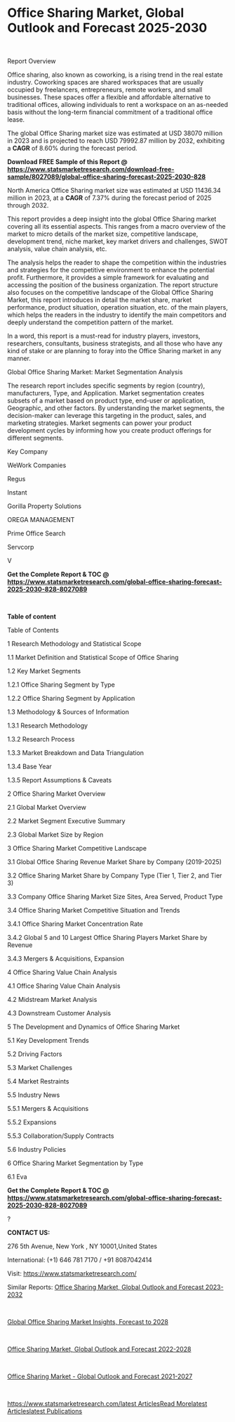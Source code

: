 <h1>Office Sharing Market, Global Outlook and Forecast 2025-2030</h1><br/><p>Report Overview</p>
 
 
 
 <p>Office sharing, also known as coworking, is a rising trend in the real estate industry. Coworking spaces are shared workspaces that are usually occupied by freelancers, entrepreneurs, remote workers, and small businesses. These spaces offer a flexible and affordable alternative to traditional offices, allowing individuals to rent a workspace on an as-needed basis without the long-term financial commitment of a traditional office lease.</p>
 
 
 
 <p>The global Office Sharing market size was estimated at USD 38070 million in 2023 and is projected to reach USD 79992.87 million by 2032, exhibiting a <strong>CAGR</strong> of 8.60% during the forecast period.</p>
 
 
 
 <p><strong>Download FREE Sample of this Report @ <a href="https://www.statsmarketresearch.com/download-free-sample/8027089/global-office-sharing-forecast-2025-2030-828">https://www.statsmarketresearch.com/download-free-sample/8027089/global-office-sharing-forecast-2025-2030-828</a></strong></p>
 
 
 
 <p>North America Office Sharing market size was estimated at USD 11436.34 million in 2023, at a <strong>CAGR</strong> of 7.37% during the forecast period of 2025 through 2032.</p>
 
 
 
 <p>This report provides a deep insight into the global Office Sharing market covering all its essential aspects. This ranges from a macro overview of the market to micro details of the market size, competitive landscape, development trend, niche market, key market drivers and challenges, SWOT analysis, value chain analysis, etc.</p>
 
 
 
 <p>The analysis helps the reader to shape the competition within the industries and strategies for the competitive environment to enhance the potential profit. Furthermore, it provides a simple framework for evaluating and accessing the position of the business organization. The report structure also focuses on the competitive landscape of the Global Office Sharing Market, this report introduces in detail the market share, market performance, product situation, operation situation, etc. of the main players, which helps the readers in the industry to identify the main competitors and deeply understand the competition pattern of the market.</p>
 
 
 
 <p>In a word, this report is a must-read for industry players, investors, researchers, consultants, business strategists, and all those who have any kind of stake or are planning to foray into the Office Sharing market in any manner.</p>
 
 
 
 <p>Global Office Sharing Market: Market Segmentation Analysis</p>
 
 
 
 <p>The research report includes specific segments by region (country), manufacturers, Type, and Application. Market segmentation creates subsets of a market based on product type, end-user or application, Geographic, and other factors. By understanding the market segments, the decision-maker can leverage this targeting in the product, sales, and marketing strategies. Market segments can power your product development cycles by informing how you create product offerings for different segments.</p>
 
 
 
 <p>Key Company</p>
 
 
 
 <p>WeWork Companies</p>
 
 
 
 <p>Regus</p>
 
 
 
 <p>Instant</p>
 
 
 
 <p>Gorilla Property Solutions</p>
 
 
 
 <p>OREGA MANAGEMENT</p>
 
 
 
 <p>Prime Office Search</p>
 
 
 
 <p>Servcorp</p>
 
 
 
 <p>V</p>
 
 
 
 <div><b>Get the Complete Report & TOC @ <a href="https://www.statsmarketresearch.com/global-office-sharing-forecast-2025-2030-828-8027089">https://www.statsmarketresearch.com/global-office-sharing-forecast-2025-2030-828-8027089</a></b></div>
 
 
 
 <p><br />
 
 <b>Table of content</b></p>
 
 
 
 <p>Table of Contents<br />
 
 1 Research Methodology and Statistical Scope<br />
 
 1.1 Market Definition and Statistical Scope of Office Sharing<br />
 
 1.2 Key Market Segments<br />
 
 1.2.1 Office Sharing Segment by Type<br />
 
 1.2.2 Office Sharing Segment by Application<br />
 
 1.3 Methodology & Sources of Information<br />
 
 1.3.1 Research Methodology<br />
 
 1.3.2 Research Process<br />
 
 1.3.3 Market Breakdown and Data Triangulation<br />
 
 1.3.4 Base Year<br />
 
 1.3.5 Report Assumptions & Caveats<br />
 
 2 Office Sharing Market Overview<br />
 
 2.1 Global Market Overview<br />
 
 2.2 Market Segment Executive Summary<br />
 
 2.3 Global Market Size by Region<br />
 
 3 Office Sharing Market Competitive Landscape<br />
 
 3.1 Global Office Sharing Revenue Market Share by Company (2019-2025)<br />
 
 3.2 Office Sharing Market Share by Company Type (Tier 1, Tier 2, and Tier 3)<br />
 
 3.3 Company Office Sharing Market Size Sites, Area Served, Product Type<br />
 
 3.4 Office Sharing Market Competitive Situation and Trends<br />
 
 3.4.1 Office Sharing Market Concentration Rate<br />
 
 3.4.2 Global 5 and 10 Largest Office Sharing Players Market Share by Revenue<br />
 
 3.4.3 Mergers & Acquisitions, Expansion<br />
 
 4 Office Sharing Value Chain Analysis<br />
 
 4.1 Office Sharing Value Chain Analysis<br />
 
 4.2 Midstream Market Analysis<br />
 
 4.3 Downstream Customer Analysis<br />
 
 5 The Development and Dynamics of Office Sharing Market<br />
 
 5.1 Key Development Trends<br />
 
 5.2 Driving Factors<br />
 
 5.3 Market Challenges<br />
 
 5.4 Market Restraints<br />
 
 5.5 Industry News<br />
 
 5.5.1 Mergers & Acquisitions<br />
 
 5.5.2 Expansions<br />
 
 5.5.3 Collaboration/Supply Contracts<br />
 
 5.6 Industry Policies<br />
 
 6 Office Sharing Market Segmentation by Type<br />
 
 6.1 Eva</p>
 
 
 
 <div><b>Get the Complete Report & TOC @ <a href="https://www.statsmarketresearch.com/global-office-sharing-forecast-2025-2030-828-8027089">https://www.statsmarketresearch.com/global-office-sharing-forecast-2025-2030-828-8027089</a></b></div>
 
 
 
 <p>? </p>
 
 
 
 <p><b>CONTACT US:</b><br />
 
 276 5th Avenue, New York , NY 10001,United States<br />
 
 International: (+1) 646 781 7170 / +91 8087042414<br />
 
 Visit: <a href="https://www.statsmarketresearch.com/">https://www.statsmarketresearch.com/</a><br />
 
 Similar Reports: <a href="https://www.statsmarketresearch.com/global-office-sharing-forecast-2025-2030-828-8027089">Office Sharing Market, Global Outlook and Forecast 2023-2032</a><br />
 
 <br />
 
 <a href="https://www.statsmarketresearch.com/global-office-sharing-forecast-2025-2030-828-8027089">Global Office Sharing Market Insights, Forecast to 2028</a><br />
 
 <br />
 
 <a href="https://www.statsmarketresearch.com/global-office-sharing-forecast-2025-2030-828-8027089">Office Sharing Market, Global Outlook and Forecast 2022-2028</a><br />
 
 <br />
 
 <a href="https://www.statsmarketresearch.com/global-office-sharing-forecast-2025-2030-828-8027089">Office Sharing Market - Global Outlook and Forecast 2021-2027</a><br />
 
 <br />
 
 <a href="https://gyeongbokgung.com">https://www.statsmarketresearch.com/</a><a href="https://hallyeomaritime.com">latest Articles</a><a href="https://jingwansa.com">Read More</a><a href="https://nguoiviet.jp/">latest Articles</a><a href="https://www.intelmarketresearch.com/">latest Publications</a></p>